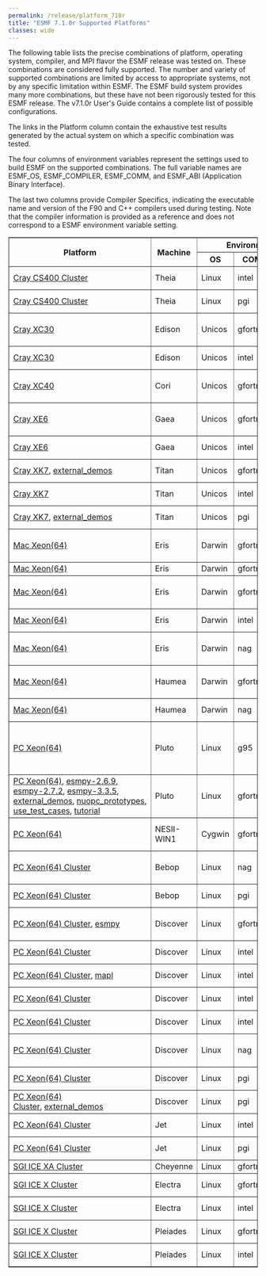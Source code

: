```yaml
---
permalink: /release/platform_710r
title: "ESMF 7.1.0r Supported Platforms"
classes: wide
---
```


The following table lists the precise combinations of platform,
operating system, compiler, and MPI flavor the ESMF release was tested
on. These combinations are considered fully supported. The number and
variety of supported combinations are limited by access to appropriate
systems, not by any specific limitation within ESMF. The ESMF build
system provides many more combinations, but these have not been
rigorously tested for this ESMF release. The v7.1.0r User's Guide
contains a complete list of possible configurations.

The links in the Platform column contain the exhaustive test results
generated by the actual system on which a specific combination was
tested.

The four columns of environment variables represent the settings used
to build ESMF on the supported combinations. The full variable names
are ESMF_OS, ESMF_COMPILER, ESMF_COMM, and ESMF_ABI (Application
Binary Interface).

The last two columns provide Compiler Specifics, indicating the
executable name and version of the F90 and C++ compilers used during
testing. Note that the compiler information is provided as a reference
and does not correspond to a ESMF environment variable setting.


   <table class="tftable" border="1">
      <tbody>
        <tr colspan="3">
          <th rowspan="2" style="width: 100px;">
            Platform
          </th>
          <th rowspan="2" style="width: 100px;">
            Machine
          </th>
          <th colspan="4" style="width: 160px;">
            Environment Variables (ESMF_*)
          </th>
          <th colspan="2" style="width: 200px;">
            Compiler Specifics
          </th>
        </tr>
        <tr>
          <th>
            OS
          </th>
          <th>
            COMPILER
          </th>
          <th>
            COMM
          </th>
          <th>
            ABI
          </th>
          <th>
            F90 Compiler
          </th>
          <th>
            C++ Compiler
          </th>
        </tr>
        <tr>
          <td>
            <a href="http://www.earthsystemmodeling.org/download/platforms/reports/710r/710r_Theia_intel.html">Cray CS400 Cluster</a>
          </td>
          <td>
            Theia
          </td>
          <td>
            Linux
          </td>
          <td>
            intel
          </td>
          <td>
            intelmpi (5.1.2.150)
          </td>
          <td>
            64
          </td>
          <td>
            ifort (15.0.1.133)
          </td>
          <td>
            icpc (15.0.1.133)
          </td>
        </tr>
        <tr>
          <td>
            <a href="http://www.earthsystemmodeling.org/download/platforms/reports/710r/710r_Theia_PGI.html">Cray CS400 Cluster</a>
          </td>
          <td>
            Theia
          </td>
          <td>
            Linux
          </td>
          <td>
            pgi
          </td>
          <td>
            mvapich2 (2.1a)
          </td>
          <td>
            64
          </td>
          <td>
            pgf90 (16.5-0)
          </td>
          <td>
            pgc++&nbsp;(16.5-0)
          </td>
        </tr>
        <tr>
          <td>
            <a href="http://www.earthsystemmodeling.org/download/platforms/reports/710r/710r_Edison_XC30_gfortran.html">Cray XC30</a>
          </td>
          <td>
            Edison
          </td>
          <td>
            Unicos
          </td>
          <td>
            gfortran
          </td>
          <td>
            mpi (cray-mpich/7.6.2)
          </td>
          <td>
            64
          </td>
          <td>
            ftn/gfortran (7.1.0 20170502)
          </td>
          <td>
            CC/g++ (7.1.0 20170502)
          </td>
        </tr>
        <tr>
          <td>
            <a href="http://www.earthsystemmodeling.org/download/platforms/reports/710r/710r_Edison_XC30_intel.html">Cray XC30</a>
          </td>
          <td>
            Edison
          </td>
          <td>
            Unicos
          </td>
          <td>
            intel
          </td>
          <td>
            mpi (cray-mpich/7.6.2)
          </td>
          <td>
            64
          </td>
          <td>
            ftn/ifort (18.0.1.163)
          </td>
          <td>
            CC/icpc (18.0.1.163)
          </td>
        </tr>
        <tr>
          <td>
            <a href="http://www.earthsystemmodeling.org/download/platforms/reports/710r/710r_Cori_XC40_gfortan.html">Cray XC40</a>&nbsp; &nbsp;
          </td>
          <td>
            Cori
          </td>
          <td>
            Unicos
          </td>
          <td>
            gfortran
          </td>
          <td>
            mpi (cray-mpich/7.6.2)
          </td>
          <td>
            64
          </td>
          <td>
            ftn/gfortran (5.2.0 20150716)
          </td>
          <td>
            CC/g++&nbsp;(5.2.0 20150716)
          </td>
        </tr>
        <tr>
          <td>
            <a href="http://www.earthsystemmodeling.org/download/platforms/reports/710r/710r_Cray_Gaea_XE6_gfortran.html">Cray XE6</a>
          </td>
          <td>
            Gaea
          </td>
          <td>
            Unicos
          </td>
          <td>
            gfortran
          </td>
          <td>
            mpi (cray-mpich/7.4.0)
          </td>
          <td>
            64
          </td>
          <td>
            ftn/gfortran (5.3.0 20151204)
          </td>
          <td>
            CC/g++ (5.3.0 20151204)
          </td>
        </tr>
        <tr>
          <td>
            <a href="http://www.earthsystemmodeling.org/download/platforms/reports/710r/710r_Cray_Gaea_XE6_intel.html">Cray XE6</a>
          </td>
          <td>
            Gaea
          </td>
          <td>
            Unicos
          </td>
          <td>
            intel
          </td>
          <td>
            mpi (cray-mpich/7.4.0)
          </td>
          <td>
            64
          </td>
          <td>
            ftn/ifort (16.0.3.210)
          </td>
          <td>
            CC/icpc (16.0.3.210)
          </td>
        </tr>
        <tr>
          <td>
            <a href="http://www.earthsystemmodeling.org/download/platforms/reports/710r/710r_Titan_XK7_gfortran.html">Cray XK7</a>,&nbsp;<a href="http://www.earthsystemmodeling.org/download/platforms/reports/710r/710r_Ext_Demos_Titan_XK7_gfortran.html">external_demos</a>
          </td>
          <td>
            Titan
          </td>
          <td>
            Unicos
          </td>
          <td>
            gfortran
          </td>
          <td>
            mpi (cray-mpich/7.6.3)
          </td>
          <td>
            64
          </td>
          <td>
            ftn/gfortran(4.9.3 20150626)
          </td>
          <td>
            CC/g++(4.9.3 20150626)
          </td>
        </tr>
        <tr>
          <td>
            <a href="http://www.earthsystemmodeling.org/download/platforms/reports/710r/710r_Titan_XK7_intel.html">Cray XK7</a>
          </td>
          <td>
            Titan
          </td>
          <td>
            Unicos
          </td>
          <td>
            intel
          </td>
          <td>
            mpi (cray-mpich/7.6.3)
          </td>
          <td>
            64
          </td>
          <td>
            ftn/ifort (17.0.4.196)
          </td>
          <td>
            CC/icpc (17.0.4.196)
          </td>
        </tr>
        <tr>
          <td>
            <a href="http://www.earthsystemmodeling.org/download/platforms/reports/710r/710r_Titan_XK7_PGI.html">Cray XK7</a>,&nbsp;<a href="http://www.earthsystemmodeling.org/download/platforms/reports/710r/710r_Ext_Demos_Titan_XK7_PGI.html">external_demos</a>
          </td>
          <td>
            Titan
          </td>
          <td>
            Unicos
          </td>
          <td>
            pgi
          </td>
          <td>
            mpi (cray-mpich/7.5.2)
          </td>
          <td>
            64
          </td>
          <td>
            ftn/pgf90 (16.10-0)
          </td>
          <td>
            CC/pgc++ (16.10-0)
          </td>
        </tr>
        <tr>
          <td>
            <a href="http://www.earthsystemmodeling.org/download/platforms/reports/710r/710r_Eris_gfortran.html">Mac Xeon(64)</a>
          </td>
          <td>
            Eris
          </td>
          <td>
            Darwin
          </td>
          <td>
            gfortran
          </td>
          <td>
            mpiuni
          </td>
          <td>
            64
          </td>
          <td>
            gfortran (6.1.0)
          </td>
          <td>
            g++ (6.1.0 clang-602.0.49)
          </td>
        </tr>
        <tr>
          <td>
            <a href="http://www.earthsystemmodeling.org/download/platforms/reports/710r/710r_Eris_gfortran_openmpi.html">Mac Xeon(64)</a>
          </td>
          <td>
            Eris
          </td>
          <td>
            Darwin
          </td>
          <td>
            gfortran
          </td>
          <td>
            openmpi (1.8)
          </td>
          <td>
            64
          </td>
          <td>
            gfortran (4.9.2)
          </td>
          <td>
            g++ (4.9.2)
          </td>
        </tr>
        <tr>
          <td>
            <a href="http://www.earthsystemmodeling.org/download/platforms/reports/710r/710r_Eris_gfortranclang.html">Mac Xeon(64)</a>
          </td>
          <td>
            Eris
          </td>
          <td>
            Darwin
          </td>
          <td>
            gfortranclang
          </td>
          <td>
            mpiuni
          </td>
          <td>
            64
          </td>
          <td>
            gfortran (6.1.0)
          </td>
          <td>
            g++ (6.1.0 clang-602.0.49)
          </td>
        </tr>
        <tr>
          <td>
            <a href="http://www.earthsystemmodeling.org/download/platforms/reports/710r/710r_Eris_intel.html">Mac Xeon(64)</a>
          </td>
          <td>
            Eris
          </td>
          <td>
            Darwin
          </td>
          <td>
            intel
          </td>
          <td>
            mpiuni
          </td>
          <td>
            64
          </td>
          <td>
            ifort (15.0.5.222)
          </td>
          <td>
            icpc (15.0.3.187)
          </td>
        </tr>
        <tr>
          <td>
            <a href="http://www.earthsystemmodeling.org/download/platforms/reports/710r/710r_Eris_NAG.html">Mac Xeon(64)</a>
          </td>
          <td>
            Eris
          </td>
          <td>
            Darwin
          </td>
          <td>
            nag
          </td>
          <td>
            mpiuni
          </td>
          <td>
            64
          </td>
          <td>
            nagfor (6.1(Tozai) Build 6113)
          </td>
          <td>
            g++ (6.1.0 clang-602.0.49)
          </td>
        </tr>
        <tr>
          <td>
            <a href="http://www.earthsystemmodeling.org/download/platforms/reports/710r/710r_Haumea_gfrtran.html">Mac Xeon(64)</a>
          </td>
          <td>
            Haumea
          </td>
          <td>
            Darwin
          </td>
          <td>
            gfortran
          </td>
          <td>
            mpich2 (<span>1.2)</span>, mvapich2 (<span>1.4.0)</span>
          </td>
          <td>
            64
          </td>
          <td>
            gfortran (4.5.3)
          </td>
          <td>
            g++ (4.5.3)
          </td>
        </tr>
        <tr>
          <td>
            <a href="http://www.earthsystemmodeling.org/download/platforms/reports/710r/710r_Haumea_NAG.html">Mac Xeon(64)</a>
          </td>
          <td>
            Haumea
          </td>
          <td>
            Darwin
          </td>
          <td>
            nag
          </td>
          <td>
            mpiuni
          </td>
          <td>
            64
          </td>
          <td>
            nagfor (5.3(854))
          </td>
          <td>
            g++ (4.2.1)
          </td>
        </tr>
        <tr>
          <td>
            <a href="http://www.earthsystemmodeling.org/download/platforms/reports/710r/710r_Pluto_g95.html">PC Xeon(64)</a>
          </td>
          <td>
            Pluto
          </td>
          <td>
            Linux
          </td>
          <td>
            g95
          </td>
          <td>
            mpiuni, mpich2 (<span>1.5),</span>&nbsp;mvapich2 (<span>1.4)</span>,<br>
            openmpi (<span>1.4.3)</span>
          </td>
          <td>
            64
          </td>
          <td>
            g95 (0.92(4.0.3))
          </td>
          <td>
            g++ (4.4.0)
          </td>
        </tr>
        <tr>
          <td>
            <a href="http://www.earthsystemmodeling.org/download/platforms/reports/710r/710r_Pluto_gfortran.html">PC Xeon(64)</a>,&nbsp;<a href="http://www.earthsystemmodeling.org/download/platforms/reports/710r/710r_ESMPy2_Pluto_gfortran.html">esmpy-2.6.9</a><a href="http://www.earthsystemmodeling.org/download/platforms/reports/710r/710r_ESMPy2_Pluto_gfortran.html">,</a><br>
            <a href="http://www.earthsystemmodeling.org/download/platforms/reports/710r/710r_ESMPY_Pluto_gfortran.html">esmpy-2.7.2</a>,&nbsp;<a href="http://www.earthsystemmodeling.org/download/platforms/reports/710r/710r_ESMPy3_Pluto_gfortran.html">esmpy-3.3.5</a>,<br>
            <a href="http://www.earthsystemmodeling.org/download/platforms/reports/710r/710r_Ext_Demos_Pluto_gfortran">external_demos</a>,&nbsp;<a href="http://www.earthsystemmodeling.org/download/platforms/reports/710r/710r_NUOPC_Pluto_gfortran.html">nuopc_prototypes</a><a href="http://www.earthsystemmodeling.org/download/platforms/reports/710r/710r_NUOPC_Pluto_gfortran.html">,</a><br>
            <a href="http://www.earthsystemmodeling.org/download/platforms/reports/710r/710r_Use_Test_Cases_Pluto_gfortran.html">use_test_cases</a>,&nbsp;<a href="http://www.earthsystemmodeling.org/download/platforms/reports/710r/710r_Tutorial_Pluto_gfortran.html">tutorial</a>
          </td>
          <td>
            Pluto
          </td>
          <td>
            Linux
          </td>
          <td>
            gfortran
          </td>
          <td>
            mpich3 (3.1.4), mvapich2 (<span>2.1</span>),<br>
            openmpi (<span>1.10.2)</span>
          </td>
          <td>
            64
          </td>
          <td>
            gfortran (4.7.2)
          </td>
          <td>
            g++ (4.7.2)
          </td>
        </tr>
        <tr>
          <td>
            <a href="http://www.earthsystemmodeling.org/download/platforms/reports/710r/710r_NESII-WIN1_Cygwin64_gfortran.html">PC Xeon(64)</a>
          </td>
          <td>
            NESII-WIN1
          </td>
          <td>
            Cygwin
          </td>
          <td>
            gfortran
          </td>
          <td>
            mpiuni, openmpi (1.10.7-1)
          </td>
          <td>
            64
          </td>
          <td>
            gfortran (6.4.0)
          </td>
          <td>
            g++ (6.4.0)
          </td>
        </tr>
        <tr>
          <td>
            <a href="http://www.earthsystemmodeling.org/download/platforms/reports/710r/710r_Bebop_NAG.html">PC Xeon(64) Cluster</a>
          </td>
          <td>
            Bebop
          </td>
          <td>
            Linux
          </td>
          <td>
            nag
          </td>
          <td>
            mpiuni
          </td>
          <td>
            64
          </td>
          <td>
            nagfor (6.1(Tozai) Build 6113)
          </td>
          <td>
            g++ (4.8.5)
          </td>
        </tr>
        <tr>
          <td>
            <a href="http://www.earthsystemmodeling.org/download/platforms/reports/710r/710r_Bebop_PGI.html">PC Xeon(64) Cluster</a>
          </td>
          <td>
            Bebop
          </td>
          <td>
            Linux
          </td>
          <td>
            pgi
          </td>
          <td>
            mpiuni
          </td>
          <td>
            64
          </td>
          <td>
            pgf90 (17.4-0)
          </td>
          <td>
            pgc++ (17.4-0)
          </td>
        </tr>
        <tr>
          <td>
            <a href="http://www.earthsystemmodeling.org/download/platforms/reports/710r/710r_Discover_gfortran.html">PC Xeon(64) Cluster</a>,&nbsp;<a href="http://www.earthsystemmodeling.org/download/platforms/reports/710r/710r_ESMPy_Discover_gfortran.html">esmpy</a>
          </td>
          <td>
            Discover
          </td>
          <td>
            Linux
          </td>
          <td>
            gfortran
          </td>
          <td>
            mvapich2 (<span>1.9</span>), openmpi (1.7.2)
          </td>
          <td>
            64
          </td>
          <td>
            gfortran (4.8.1)
          </td>
          <td>
            g++ (4.8.1)
          </td>
        </tr>
        <tr>
          <td>
            <a href="http://www.earthsystemmodeling.org/download/platforms/reports/710r/710r_Discover_intel_mpiuni.html">PC Xeon(64) Cluster</a>
          </td>
          <td>
            Discover
          </td>
          <td>
            Linux
          </td>
          <td>
            intel
          </td>
          <td>
            mpiuni
          </td>
          <td>
            64
          </td>
          <td>
            ifort (12.1.0.233)
          </td>
          <td>
            icpc (12.1.0.233)
          </td>
        </tr>
        <tr>
          <td>
            <a href="http://www.earthsystemmodeling.org/download/platforms/reports/710r/710r_Discover_intel_intelmpi.html">PC Xeon(64) Cluster</a>,&nbsp;<a href="http://www.earthsystemmodeling.org/download/platforms/reports/710r/710r_MAPL_Discover_intel.html">mapl</a>
          </td>
          <td>
            Discover
          </td>
          <td>
            Linux
          </td>
          <td>
            intel
          </td>
          <td>
            intelmpi (5.1.3)
          </td>
          <td>
            64
          </td>
          <td>
            ifort (17.0.2.174)
          </td>
          <td>
            icpc (17.0.2.174)
          </td>
        </tr>
        <tr>
          <td>
            <a href="http://www.earthsystemmodeling.org/download/platforms/reports/710r/710r_Discover_intel_mvapich2.html">PC Xeon(64) Cluster</a>
          </td>
          <td>
            Discover
          </td>
          <td>
            Linux
          </td>
          <td>
            intel
          </td>
          <td>
            mvapich2 (<span>2.3b)</span>
          </td>
          <td>
            64
          </td>
          <td>
            ifort (17.0.4.196)
          </td>
          <td>
            icpc (17.0.4.196)
          </td>
        </tr>
        <tr>
          <td>
            <a href="http://www.earthsystemmodeling.org/download/platforms/reports/710r/710r_Discover_intel_openmpi.html">PC Xeon(64) Cluster</a>
          </td>
          <td>
            Discover
          </td>
          <td>
            Linux
          </td>
          <td>
            intel
          </td>
          <td>
            openmpi (1.7.2)
          </td>
          <td>
            64
          </td>
          <td>
            ifort (13.1.3.192)
          </td>
          <td>
            icpc (13.1.3.192)
          </td>
        </tr>
        <tr>
          <td>
            <a href="http://www.earthsystemmodeling.org/download/platforms/reports/710r/710r_Discover_NAG.html">PC Xeon(64) Cluster</a>
          </td>
          <td>
            Discover
          </td>
          <td>
            Linux
          </td>
          <td>
            nag
          </td>
          <td>
            mpiuni
          </td>
          <td>
            64
          </td>
          <td>
            nagfor (6.2(Chiyoda) Build 6204)
          </td>
          <td>
            g++ (4.3.4)
          </td>
        </tr>
        <tr>
          <td>
            <a href="http://www.earthsystemmodeling.org/download/platforms/reports/710r/710r_Discover_PGI_openmpi.html">PC Xeon(64) Cluster</a>
          </td>
          <td>
            Discover
          </td>
          <td>
            Linux
          </td>
          <td>
            pgi
          </td>
          <td>
            openmpi (<span>1.7.3)</span>
          </td>
          <td>
            64
          </td>
          <td>
            pgf90 (14.1-0)
          </td>
          <td>
            pgc++ (14.1-0)
          </td>
        </tr>
        <tr>
          <td>
            <a href="http://www.earthsystemmodeling.org/download/platforms/reports/710r/710r_Discover_PGI_mvapich2.html">PC Xeon(64) Cluster</a>,&nbsp;<a href="http://www.earthsystemmodeling.org/download/platforms/reports/710r/710r_Ext_Demos_Discover_PGI.html">external_demos</a>
          </td>
          <td>
            Discover
          </td>
          <td>
            Linux
          </td>
          <td>
            pgi
          </td>
          <td>
            mvapich2 (2.0b)
          </td>
          <td>
            64
          </td>
          <td>
            pgf90 (14.1-0)
          </td>
          <td>
            pgc++ (14.1-0)
          </td>
        </tr>
        <tr>
          <td>
            <a href="http://www.earthsystemmodeling.org/download/platforms/reports/710r/710r_Jet_intel.html">PC Xeon(64) Cluster</a>
          </td>
          <td>
            Jet
          </td>
          <td>
            Linux
          </td>
          <td>
            intel
          </td>
          <td>
            mpiuni
          </td>
          <td>
            64
          </td>
          <td>
            ifort (12.1.4.319)
          </td>
          <td>
            icpc (12.1.4.319)
          </td>
        </tr>
        <tr>
          <td>
            <a href="http://www.earthsystemmodeling.org/download/platforms/reports/710r/710r_Jet_PGI.html">PC Xeon(64) Cluster</a>
          </td>
          <td>
            Jet
          </td>
          <td>
            Linux
          </td>
          <td>
            pgi
          </td>
          <td>
            mpiuni
          </td>
          <td>
            64
          </td>
          <td>
            pgf90 (15.3-0)
          </td>
          <td>
            pgc++ (15.3-0)
          </td>
        </tr>
        <tr>
          <td>
            <a href="http://www.earthsystemmodeling.org/download/platforms/reports/710r/710r_Cheyenne_gfortran.html">SGI ICE XA Cluster</a>
          </td>
          <td>
            Cheyenne
          </td>
          <td>
            Linux
          </td>
          <td>
            gfortran
          </td>
          <td>
            mpich3 (3.2)
          </td>
          <td>
            64
          </td>
          <td>
            gfortran (6.3.0)
          </td>
          <td>
            g++ (6.3.0)
          </td>
        </tr>
        <tr>
          <td>
            <a href="http://www.earthsystemmodeling.org/download/platforms/reports/710r/710r_Electra_gfortran.html">SGI ICE X Cluster</a>
          </td>
          <td>
            Electra
          </td>
          <td>
            Linux
          </td>
          <td>
            gfortran
          </td>
          <td>
            mpiuni, mpi (mpt/2.14r19)
          </td>
          <td>
            64
          </td>
          <td>
            gfortran (6.2.0)
          </td>
          <td>
            g++ (6.2.0)
          </td>
        </tr>
        <tr>
          <td>
            <a href="http://www.earthsystemmodeling.org/download/platforms/reports/710r/710r_Electra_intel.html">SGI ICE X Cluster</a>
          </td>
          <td>
            Electra
          </td>
          <td>
            Linux
          </td>
          <td>
            intel
          </td>
          <td>
            mpiuni, mpi (mpt/2.12r26)
          </td>
          <td>
            64
          </td>
          <td>
            ifort (15.0.3.187)
          </td>
          <td>
            icpc (15.0.3.187)
          </td>
        </tr>
        <tr>
          <td>
            <a href="http://www.earthsystemmodeling.org/download/platforms/reports/710r/710r_Pleiades_gfortran.html">SGI ICE X Cluster</a>
          </td>
          <td>
            Pleiades
          </td>
          <td>
            Linux
          </td>
          <td>
            gfortran
          </td>
          <td>
            mpiuni, mpi (mpt/2.14r19)
          </td>
          <td>
            64
          </td>
          <td>
            gfortran (6.2.0)
          </td>
          <td>
            g++ (6.2.0)
          </td>
        </tr>
        <tr>
          <td>
            <a href="http://www.earthsystemmodeling.org/download/platforms/reports/710r/710r_Pleiades_intel.html">SGI ICE X Cluster</a>
          </td>
          <td>
            Pleiades
          </td>
          <td>
            Linux
          </td>
          <td>
            intel
          </td>
          <td>
            mpiuni, mpi (mpt/2.12r26)
          </td>
          <td>
            64
          </td>
          <td>
            ifort (15.0.3.187)
          </td>
          <td>
            icpc (15.0.3.187)
          </td>
        </tr>
      </tbody>
    </table>